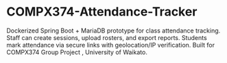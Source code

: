 # COMPX374-Attendance-Tracker
Dockerized Spring Boot + MariaDB prototype for class attendance tracking. Staff can create sessions, upload rosters, and export reports. Students mark attendance via secure links with geolocation/IP verification. Built for COMPX374 Group Project , University of Waikato.
